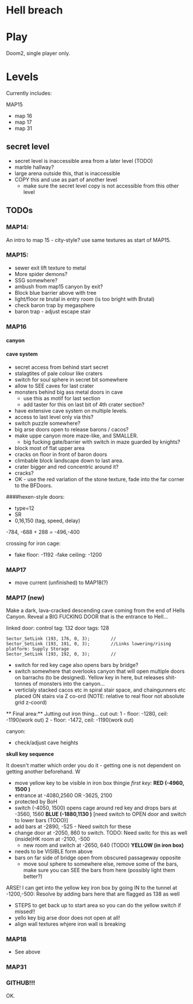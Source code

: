 # Hell breach

# Play
Doom2, single player only.

# Levels
Currently includes:

MAP15
  - map 16
  - map 17 
  - map 31
 

## secret level
 - secret level is inaccessible area from a later level (TODO)
 - marble hallway?
 - large arena outside this, that is inaccessible
 - COPY this and use as part of another level
     - make sure the secret level copy is not accessible from this other level


## TODOs

### MAP14:
An intro to map 15 - city-style? use same textures as start of MAP15.

### MAP15:
 - sewer exit lift texture to metal
 - More spider demons? 
 - SSG somewhere?
 - ambush from map15 canyon by exit?
 - Block blue barrier above with tree
 - light/floor re brutal in entry room (is too bright with Brutal)
 - check baron trap by megasphere 
 - baron trap - adjust escape stair
 
### MAP16

#### canyon



#### cave system
 - secret access from behind start secret
 - stalagtites of pale colour like craters
 - switch for soul sphere in secret bit somewhere
 - allow to SEE caves for last crater
 - monsters behind big ass metal doors in cave 
    - use this as motif for last section
    - add taster for this on last bit of 4th crater section?
 - have extensive cave system on multiple levels. 
 - access to last level only via this?
 - switch puzzle somewhere?
 - big arse doors open to release barons / cacos?
 - make uppe canyon more maze-like, and SMALLER. 
    - big fucking gate/barrier with switch in maze guarded by knights?
 - block most of flat upper area
 - cracks on floor in front of baron doors
 - climbable block landscape down to last area.
 - crater bigger and red concentric around it?
 - cracks?
  - OK - use the red variation of the stone texture, fade into the far corner to the BFDoors.
  
####hexen-style doors:
 - type=12
 - SR
  - 0,16,150 (tag, speed, delay)
 
 -784, -688 + 288 = -496,-400
 
crossing for iron cage:
 - fake floor:  -1192
 -fake ceiling: -1200
 
 
### MAP17
 - move current (unfinished) to MAP18(?)
 
### MAP17 (new)
Make a dark, lava-cracked descending cave coming from the end of Hells Canyon. Reveal a BIG FUCKING DOOR that is the entrance to Hell...

linked door:
control tag: 132
door tags: 128


	Sector_SetLink (193, 176, 0, 3);		//
	Sector_SetLink (193, 191, 0, 3);		//Links lowering/rising   platform: Supply Storage
	Sector_SetLink (193, 192, 0, 3);		//



 - switch for red key cage also opens bars by bridge?
 - switch somewhere that overlooks canyon that will open multiple doors on barrachs (to be designed). Yellow key in here, but releases shit-tonnes of monsters into the canyon...
 - verticlaly stacked cacos etc in spiral stair space, and chaingunners etc placed ON stairs via Z co-ord (NOTE: relative to real floor not absolute grid z-coord)
 
** Final area:** 
Jutting out iron thing...
cut out:
1 - floor: -1280, ceil: -1190(work out)
2 - floor: -1472, ceil: -1190(work out)
 
 canyon:
 - check/adjust cave heights

**skull key sequence**

It doesn't matter which order you do it - getting one is not dependent on getting another beforehand.
W
 - move yellow key to be visible in iron box thingie
 *first key:*
 **RED (-4960, 1500 )** 
  - entrance at -4080,2560 OR -3625, 2100
  - protected by BoH
  - switch (-4050, 1500) opens cage around red key and drops bars at -3560, 1560
 **BLUE (-1880,1130 )**
 [need switch to OPEN door and switch to lower bars (TODO)] 
  - add bars at  -2890, -525 - Need switch for these
   - change door at -2050, 860 to switch. TODO: Need switc for this as well (inside)HK room at -2100, -500 
      - new room and switch at -2650, 640 (TODO)
 **YELLOW (in iron box)**
  - needs to be VISIBLE form above
  - bars on far side of bridge open from obscured passageway opposite
     - move soul sphere to somewhere else, remove some of the bars, make sure you can SEE the bars from here (possibly light them better?)
      
 ARSE! I can get into the yellow key iron box by going IN to the tunnel at -1200,-500: Resolve by adding bars here that are flagged as 138 as well
  - STEPS to get back up to start area so you can do the yellow switch if missed!!
  - yello key big arse door does not open at all!
  - align wall textures whjere iron wall is breaking
 
### MAP18
 - See above
 
### MAP31
 
 
### GITHUB!!!
OK.